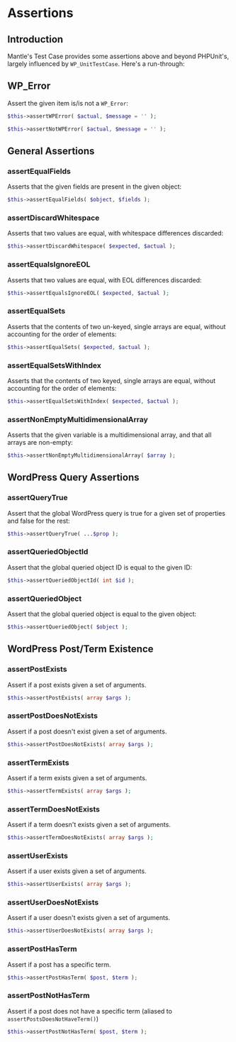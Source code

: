 # Assertions

## Introduction

Mantle's Test Case provides some assertions above and beyond PHPUnit's, largely
influenced by `WP_UnitTestCase`. Here's a run-through:

## WP_Error

Assert the given item is/is not a `WP_Error`:

```php
$this->assertWPError( $actual, $message = '' );

$this->assertNotWPError( $actual, $message = '' );
```

## General Assertions

### assertEqualFields

Asserts that the given fields are present in the given object:

```php
$this->assertEqualFields( $object, $fields );
```

### assertDiscardWhitespace

Asserts that two values are equal, with whitespace differences discarded:

```php
$this->assertDiscardWhitespace( $expected, $actual );
```

### assertEqualsIgnoreEOL

Asserts that two values are equal, with EOL differences discarded:

```php
$this->assertEqualsIgnoreEOL( $expected, $actual );
```

### assertEqualSets

Asserts that the contents of two un-keyed, single arrays are equal, without
accounting for the order of elements:

```php
$this->assertEqualSets( $expected, $actual );
```

### assertEqualSetsWithIndex

Asserts that the contents of two keyed, single arrays are equal, without
accounting for the order of elements:

```php
$this->assertEqualSetsWithIndex( $expected, $actual );
```

### assertNonEmptyMultidimensionalArray

Asserts that the given variable is a multidimensional array, and that all arrays
are non-empty:

```php
$this->assertNonEmptyMultidimensionalArray( $array );
```

## WordPress Query Assertions

### assertQueryTrue

Assert that the global WordPress query is true for a given set of properties and
false for the rest:

```php
$this->assertQueryTrue( ...$prop );
```

### assertQueriedObjectId

Assert that the global queried object ID is equal to the given ID:

```php
$this->assertQueriedObjectId( int $id );
```

### assertQueriedObject

Assert that the global queried object is equal to the given object:

```php
$this->assertQueriedObject( $object );
```

## WordPress Post/Term Existence

### assertPostExists

Assert if a post exists given a set of arguments.

```php
$this->assertPostExists( array $args );
```

### assertPostDoesNotExists

Assert if a post doesn't exist given a set of arguments.

```php
$this->assertPostDoesNotExists( array $args );
```

### assertTermExists

Assert if a term exists given a set of arguments.

```php
$this->assertTermExists( array $args );
```

### assertTermDoesNotExists

Assert if a term doesn't exists given a set of arguments.

```php
$this->assertTermDoesNotExists( array $args );
```

### assertUserExists

Assert if a user exists given a set of arguments.

```php
$this->assertUserExists( array $args );
```

### assertUserDoesNotExists

Assert if a user doesn't exists given a set of arguments.

```php
$this->assertUserDoesNotExists( array $args );
```

### assertPostHasTerm

Assert if a post has a specific term.

```php
$this->assertPostHasTerm( $post, $term );
```

### assertPostNotHasTerm

Assert if a post does not have a specific term (aliased to `assertPostsDoesNotHaveTerm()`)

```php
$this->assertPostNotHasTerm( $post, $term );
```

